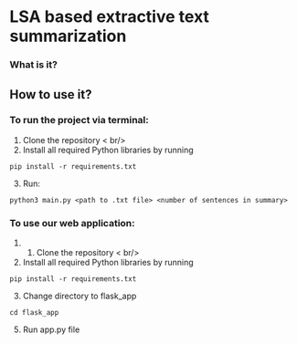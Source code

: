 # LSA based extractive text summarization

### What is it?


## How to use it?
### To run the project via terminal:
1. Clone the repository < br/>
2. Install all required Python libraries by running
```
pip install -r requirements.txt
```
3. Run:
```
python3 main.py <path to .txt file> <number of sentences in summary>
```
### To use our web application:
1. 1. Clone the repository < br/>
2. Install all required Python libraries by running
```
pip install -r requirements.txt
```
3. Change directory to flask_app
```
cd flask_app
```
5. Run app.py file
